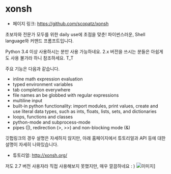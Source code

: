 # xonsh

- 페이지 링크: https://github.com/scopatz/xonsh

초보자와 전문가 모두를 위한 daily use에 초점을 맞춘! 파이썬스러운, Shell language와 커맨드 프롬프트입니다.

Python 3.4 이상 사용하시는 분만 사용 가능하네요. 2.x 버전을 쓰시는 분들은 아쉽게도 사용 불가라 하니 참조하세요. T_T

주요 기능은 다음과 같습니다.
 - inline math expression evaluation
 - typed environment variables
 - tab completion everywhere
 - file names an be globbed with regular expressions
 - multiline input
 - built-in python functionality: import modules, print values, create and use literal data types, such as ints, floats, lists, sets, and dictionaries
 - loops, functions and classes
 - python-mode and subprocess-mode
 - pipes (|), redirection (>, >>) and non-blocking mode (&)

깃헙링크의 경우 설명은 자세하지 않지만, 아래 홈페이지에서 튜토리얼과 API 등에 대한 설명이 자세히 나와있습니다.

- 튜토리얼: http://xonsh.org/

저도 2.7 버전 사용자라 직접 사용해보지 못했지만, 매우 깔끔하네요 : )
![이미지](http://xonsh.org/_images/xonsh-demo.gif)]

